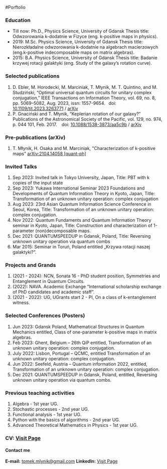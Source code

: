 #Porftolio 

### Education
* Till now: Ph.D., Physics Science, University of Gdansk Thesis title: Odwzorowania k-dodatnie w Fizyce (eng. k-positive maps in physics).
* 2019: M.Sc. Physics Science, University of Gdansk Thesis title: Nierozkładalne odwzorowania k-dodatnie na algebrach macierzowych (eng.k-positive indecomposable maps on matrix algebras).
* 2015: B.A. Physics Science, University of Gdansk Thesis title: Badanie krzywej rotacji galaktyki (eng. Study of the galaxy’s rotation curve).


### Selected publications
1. D. Ebler, M. Horodecki, M. Marciniak, T. Młynik, M. T. Quintino, and M. Studziński, “Optimal
universal quantum circuits for unitary complex conjugation,” IEEE Transactions on Information Theory,
vol. 69, no. 8, pp. 5069–5082, Aug. 2023, issn: 1557-9654.  doi: [10.1109/tit.2023.3263771](10.1109/tit.2023.3263771) / [arXiv](https://arxiv.org/abs/2206.00107)
2. P. Gnaciński and T. Młynik, “Keplerian rotation of our galaxy?” Publications of the Astronomical Society
of the Pacific, vol. 129, no. 974, p. 044 101, Feb. 2017.   doi: [10.1088/1538-3873/aa5c9b](10.1088/1538-3873/aa5c9b) / [arXiv](https://arxiv.org/abs/1503.01947)


### Pre-publications (arXiv)
1. T. Młynik, H. Osaka and M. Marciniak, "Characterization of k-positive maps" [arXiv:2104.14058 [quant-ph]](https://arxiv.org/abs/2104.14058) 


### Invited Talks
1. Sep 2023: Invited talk in Tokyo University, Japan, Title: PBT with k copies of the input state
2. Sep 2023: Yukawa International Seminar 2023 Foundations and Developments of Quantum Information Theory in Kyoto, Japan, Title: Transformation of an unknown unitary operation: complex conjugation
3. Aug 2023: 23rd Asian Quantum Information Science Conference in Seoul, Korea, Title: Transformation of an unknown unitary operation: complex conjugation.
4. Nov 2022: Quantum Fundaments and Quantum Information Theory seminar in Kyoto, Japan, Title: Construction and characterization of 1-parameter (non)decomposable maps.
5. Dec 2021: QUANTUMSPEEDUP in Gdansk, Poland, Title: Reversing unknown unitary operation via quantum combs
6. Mar 2015: Seminar in Toruń, Poland entitled „Krzywa rotacji naszej galaktyki?”.

### Projects and Grands
1. (2021 - 2024): NCN, Sonata 16 - PhD student position, Symmetries and Entanglement in Quantum Circuits.
2. (2022): NAVA. Academic Exchange “International scholarship exchange of PhD candidates and academic staff”.
3. (2021 - 2022): UG, UGrants start 2 - PI, On a class of k-entanglement witness.


### Selected Conferences (Posters)
1. Jun 2023: Gdansk Poland, Mathematical Structures in Quantum Mechanics entitled, Class of one-parameter k-positive maps in matrix algebras.
2. Feb 2023: Ghent, Belgium – 26th QiP entitled, Transformation of an unknown unitary operation: complex conjugation.
3. July 2022: Lisbon, Portugal – QCMC, entitled Transformation of an unknown unitary operation: complex conjugation.
4. Jun 2022: Seefeld, Austria – Quantum information 2022, entitled, Transformation of an unknown unitary operation: complex conjugation.
5. Dec 2021: QUANTUMSPEEDUP in Gdansk, Poland, entitled, Reversing unknown unitary operation via quantum combs.

### Previous teaching activities 
1. Algebra - 1st year UG.
2. Stochastic processes - 2nd year UG.
3. Functional analysis - 1st year UG.
4. Python with the basics of algorithms - 2nd year UG.
5. Advanced Theoretical Mathematics in Physics - 1st year UG.


### **CV:**  <a href="https://github.com/MatuZale/T.Mlynik/blob/main/pdf/CV_Tomasz_Mlynik.pdf" target="_blank">Visit Page</a>

#### Contact me
**E-mail:**  <a href="mailto:tomek.mlynik@gmail.com">tomek.mlynik@gmail.com</a>
**LinkedIn:**  <a href="https://www.linkedin.com/in/tomasz-młynik-949659163/" target="_blank">Visit Page</a>

